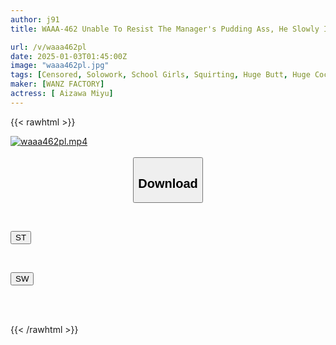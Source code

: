 ```yaml
---
author: j91
title: WAAA-462 Unable To Resist The Manager's Pudding Ass, He Slowly Inserts His Huge Cock Into Her Tight Pussy! He Gets Addicted To The Skillful Slow Pistoning And Her Pussy Grows Into A Peeing Pussy! Miyu Aizawa

url: /v/waaa462pl
date: 2025-01-03T01:45:00Z
image: "waaa462pl.jpg"
tags: [Censored, Solowork, School Girls, Squirting, Huge Butt, Huge Cock, Acme · Orgasm	]
maker: [WANZ FACTORY]
actress: [ Aizawa Miyu]
---
```



{{< rawhtml >}}

<div class="video" data-videoid="8qZbm31QqQCoByA">
    <a href="javascript:;">
        <img src="/v/waaa462pl/waaa462pl.jpg" width="WIDTH" height="HEIGHT" alt="waaa462pl.mp4" loading="lazy">
    </a>
</div>

<script type="text/javascript" src="https://j91.asia/asset/on-demand-st.js"></script>

<br>
  <link rel="stylesheet" href="https://j91.asia/asset/bs5.css">
  
  <center>
  <button class="btn btn-primary" type="button" data-bs-toggle="collapse" data-bs-target=".multi-collapse" aria-expanded="false" aria-controls="multiCollapseExample1 multiCollapseExample2"><h2>Download</h2></button></center>
</p>
<div class="row">
  <div class="col">
    <div class="collapse multi-collapse" id="multiCollapseExample1">
      <div class="card card-body">
	      	      <br>
<div class="buttons">  
<p><a href="/v/waaa462pl/st.html" target="_blank"><button class="btn-hover color-3"><i class="fa fa-download"></i> ST</button></a></p></div>
    </div>
  </div>
</div>
  <div class="col">
    <div class="collapse multi-collapse" id="multiCollapseExample2">
      <div class="card card-body">
	      <br>
<div class="buttons">
<p><a href="/v/waaa462pl/sw.html" target="_blank"><button class="btn-hover color-2"><i class="fa fa-download"></i> SW</button></a></p></div>
<br><br>
      </div>
    </div>
  </div>
</div>

{{< /rawhtml >}}